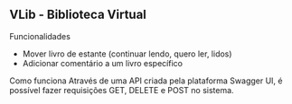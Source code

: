 ## VLib - Biblioteca Virtual

Funcionalidades
- Mover livro de estante (continuar lendo, quero ler, lidos)
- Adicionar comentário a um livro específico

Como funciona
Através de uma API criada pela plataforma Swagger UI, é possível fazer requisições GET, DELETE e POST no sistema.
